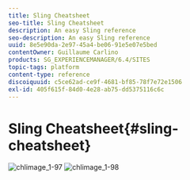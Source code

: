 ```yaml
---
title: Sling Cheatsheet
seo-title: Sling Cheatsheet
description: An easy Sling reference
seo-description: An easy Sling reference
uuid: 8e5e90da-2e97-45a4-be06-91e5e07e5bed
contentOwner: Guillaume Carlino
products: SG_EXPERIENCEMANAGER/6.4/SITES
topic-tags: platform
content-type: reference
discoiquuid: c5ce62ad-ce9f-4681-bf85-78f7e72e1506
exl-id: 405f615f-84d0-4e28-ab75-dd5375116c6c
---
```

# Sling Cheatsheet{#sling-cheatsheet}

 ![chlimage_1-97](assets/chlimage_1-97.png) ![chlimage_1-98](assets/chlimage_1-98.png)
